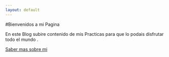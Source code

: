 ```yaml
---
layout: default
---
```



#Bienvenidos a mi Pagina 

En este Blog subire contenido de mis Practicas para que lo podais disfrutar todo el mundo .

[Saber mas sobre mi](https://misaelo2.github.io./about)
